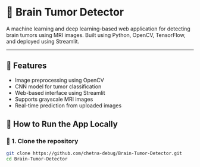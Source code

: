 # 🧠 Brain Tumor Detector

A machine learning and deep learning-based web application for detecting brain tumors using MRI images. Built using Python, OpenCV, TensorFlow, and deployed using Streamlit.

---

## 📌 Features

- Image preprocessing using OpenCV
- CNN model for tumor classification
- Web-based interface using Streamlit
- Supports grayscale MRI images
- Real-time prediction from uploaded images

## 🚀 How to Run the App Locally

### 🔧 1. Clone the repository
```bash
git clone https://github.com/chetna-debug/Brain-Tumor-Detector.git
cd Brain-Tumor-Detector


